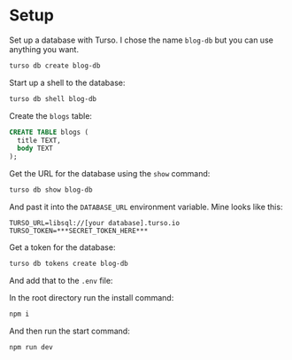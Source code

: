 # Setup

Set up a database with Turso. I chose the name `blog-db` but you can use anything you want.

```bash
turso db create blog-db
```

Start up a shell to the database:

```bash
turso db shell blog-db
```

Create the `blogs` table:

```sql
CREATE TABLE blogs (
  title TEXT,
  body TEXT
);
```

Get the URL for the database using the `show` command:

```bash
turso db show blog-db
```

And past it into the `DATABASE_URL` environment variable. Mine looks like this:

```
TURSO_URL=libsql://[your database].turso.io
TURSO_TOKEN=***SECRET_TOKEN_HERE***
```

Get a token for the database:

```bash
turso db tokens create blog-db
```

And add that to the `.env` file:

In the root directory run the install command:

```bash
npm i
```

And then run the start command:

```bash
npm run dev
```
